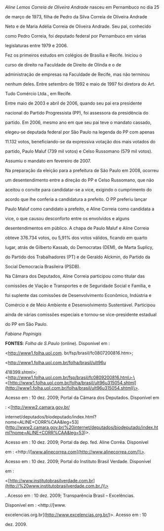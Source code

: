 

*Aline Lemos Correia de Oliveira Andrade* nasceu em Pernambuco no dia 25

de março de 1973, filha de Pedro da Silva Correia de Oliveira Andrade

Neto e de Maria Adélia Correia de Oliveira Andrade. Seu pai, conhecido

como Pedro Correia, foi deputado federal por Pernambuco em várias

legislaturas entre 1979 e 2006.



Fez os primeiros estudos em colégios de Brasília e Recife. Iniciou o

curso de direito na Faculdade de Direito de Olinda e o de

administração de empresas na Faculdade de Recife, mas não terminou

nenhum deles. Entre setembro de 1992 e maio de 1997 foi diretora do Art.

Tudo Comércio Ltda., em Recife.



Entre maio de 2003 e abril de 2006, quando seu pai era presidente

nacional do Partido Progressista (PP), foi assessora da presidência do

partido. Em 2006, mesmo ano em que seu pai teve o mandato cassado,

elegeu-se deputada federal por São Paulo na legenda do PP com apenas

11.132 votos, beneficiando-se da expressiva votação dos mais votados do

partido, Paulo Maluf (739 mil votos) e Celso Russomano (579 mil votos).

Assumiu o mandato em fevereiro de 2007.



Na preparação da eleição para a prefeitura de São Paulo em 2008, ocorreu

um desentendimento entre a direção do PP e Celso Russomano, que não

aceitou o convite para candidatar-se a vice, exigindo o cumprimento do

acordo que lhe conferia a candidatura a prefeito. O PP preferiu lançar

Paulo Maluf como candidato a prefeito, e Aline Correia como candidata a

vice, o que causou desconforto entre os envolvidos e alguns

desentendimentos em público. A chapa de Paulo Maluf e Aline Correia

obteve 376.734 votos, ou 5,91% dos votos válidos, ficando em quarto

lugar, atrás de Gilberto Kassab, do Democratas (DEM), de Marta Suplicy,

do Partido dos Trabalhadores (PT) e de Geraldo Alckmin, do Partido da

Social Democracia Brasileira (PSDB).



Na Câmara dos Deputados, Aline Correia participou como titular das

comissões de Viação e Transportes e de Seguridade Social e Família, e

foi suplente das comissões de Desenvolvimento Econômico, Indústria e

Comércio e de Meio Ambiente e Desenvolvimento Sustentável. Participou

ainda de várias comissões especiais e tornou-se vice-presidente estadual

do PP em São Paulo.





*Fabiane Popinigis*





**FONTES**: *Folha de S.Paulo* (online). Disponível em :

\<http://www1.folha.uol.com. br/fsp/brasil/fc0807200816.htm\>;

\<http://www1.folha.uol.com.br/folha/brasil/ult96u

418399.shtml\>;\<http://www1.folha.uol.com.br/fsp/brasil/fc0809200816.htm\>;\<[http://www1.folha.uol.com.br/folha/brasil/ult96u315054.shtml](http://www1.folha.uol.com.br/folha/brasil/ult96u315054.shtml)\>.

Acesso em : 10 dez. 2009; Portal da Câmara dos Deputados. Disponível em

: \<[http://www2.camara.gov.br/

internet/deputados/biodeputado/index.html?nome=ALINE+CORR%CAA&leg=53](http://www2.camara.gov.br/%20internet/deputados/biodeputado/index.html?nome=ALINE+CORR%CAA&leg=53)\>.

Acesso em : 10 dez. 2009; Portal da dep. fed. Aline Corrêa. Disponível

em : \<http://[www.alinecorrea.com](http://www.alinecorrea.com/)\>.

Acesso em : 10 dez. 2009; Portal do Instituto Brasil Verdade. Disponível

em :

\<[http://www.institutobrasilverdade.com.br](http://%20www.institutobrasilverdade.com.br./)\>

. Acesso em : 10 dez. 2009; Transparência Brasil – Excelências.

Disponível em : \<http://[www.

excelencias.org.br](http://www.excelencias.org.br/)\>. Acesso em : 10

dez. 2009.



